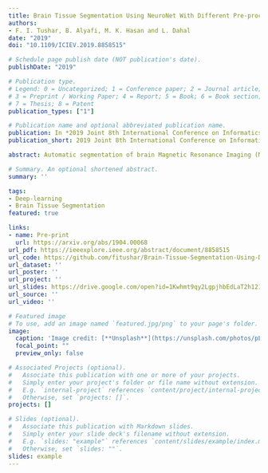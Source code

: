 ```yaml
---
title: Brain Tissue Segmentation Using NeuroNet With Different Pre-processing Techniques
authors:
- F. I. Tushar, B. Alyafi, M. K. Hasan and L. Dahal
date: "2019"
doi: "10.1109/ICIEV.2019.8858515"

# Schedule page publish date (NOT publication's date).
publishDate: "2019"

# Publication type.
# Legend: 0 = Uncategorized; 1 = Conference paper; 2 = Journal article;
# 3 = Preprint / Working Paper; 4 = Report; 5 = Book; 6 = Book section;
# 7 = Thesis; 8 = Patent
publication_types: ["1"]

# Publication name and optional abbreviated publication name.
publication: In *2019 Joint 8th International Conference on Informatics, Electronics & Vision (ICIEV) and 2019 3rd International Conference on Imaging, Vision & Pattern Recognition (icIVPR)*
publication_short: 2019 Joint 8th International Conference on Informatics, Electronics & Vision (ICIEV) and 2019 3rd International Conference on Imaging, Vision & Pattern Recognition (icIVPR), Spokane, WA, USA, 2019, pp. 223-227

abstract: Automatic segmentation of brain Magnetic Resonance Imaging (MRI) images is one of the vital steps for quantitative analysis of brain for further inspection. In this paper, NeuroNet has been adopted to segment the brain tissues (white matter (WM), grey matter (GM) and cerebrospinal fluid (CSF)) which uses Residual Network (ResNet) in encoder and Fully Convolution Network (FCN) in the decoder. To achieve the best performance, various hyper-parameters have been tuned, while, network parameters (kernel and bias) were initialized using the NeuroNet pre-trained model. Different pre-processing pipelines have also been introduced to get a robust trained model. The model has been trained and tested on IBSR18 data-set. To validate the research outcome, performance was measured quantitatively using Dice Similarity Coefficient (DSC) and is reported on average as 0.84 for CSF, 0.94 for GM, and 0.94 for WM. The outcome of the research indicates that for the IBSR18 data-set, pre-processing and proper tuning of hyper-parameters for NeuroNet model have improvement in DSC for the brain tissue segmentation.

# Summary. An optional shortened abstract.
summary: ''

tags:
- Deep-learning
- Brain Tissue Segmentation
featured: true

links:
- name: Pre-print
  url: https://arxiv.org/abs/1904.00068
url_pdf: https://ieeexplore.ieee.org/abstract/document/8858515
url_code: https://github.com/fitushar/Brain-Tissue-Segmentation-Using-Deep-Learning-Pipeline-NeuroNet
url_dataset: ''
url_poster: ''
url_project: ''
url_slides: https://drive.google.com/open?id=1Kwhmt9qy2LgpjhbEdLaT2h1215JJHrYQ
url_source: ''
url_video: ''

# Featured image
# To use, add an image named `featured.jpg/png` to your page's folder.
image:
  caption: 'Image credit: [**Unsplash**](https://unsplash.com/photos/pLCdAaMFLTE)'
  focal_point: ""
  preview_only: false

# Associated Projects (optional).
#   Associate this publication with one or more of your projects.
#   Simply enter your project's folder or file name without extension.
#   E.g. `internal-project` references `content/project/internal-project/index.md`.
#   Otherwise, set `projects: []`.
projects: []

# Slides (optional).
#   Associate this publication with Markdown slides.
#   Simply enter your slide deck's filename without extension.
#   E.g. `slides: "example"` references `content/slides/example/index.md`.
#   Otherwise, set `slides: ""`.
slides: example
---
```

